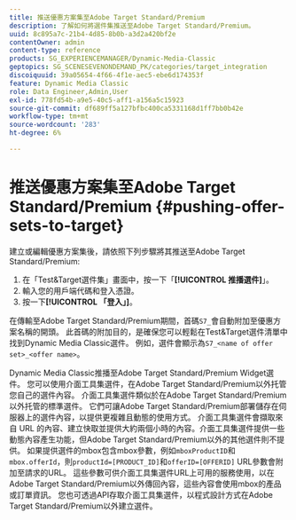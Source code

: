 ```yaml
---
title: 推送優惠方案集至Adobe Target Standard/Premium
description: 了解如何將選件集推送至Adobe Target Standard/Premium。
uuid: 8c895a7c-21b4-4d85-8b0b-a3d2a420bf2e
contentOwner: admin
content-type: reference
products: SG_EXPERIENCEMANAGER/Dynamic-Media-Classic
geptopics: SG_SCENESEVENONDEMAND_PK/categories/target_integration
discoiquuid: 39a05654-4f66-4f1e-aec5-ebe6d174353f
feature: Dynamic Media Classic
role: Data Engineer,Admin,User
exl-id: 778fd54b-a9e5-40c5-aff1-a156a5c15923
source-git-commit: df689ff5a127bfbc400ca5331168d1ff7bb0b42e
workflow-type: tm+mt
source-wordcount: '283'
ht-degree: 6%

---
```


# 推送優惠方案集至Adobe Target Standard/Premium {#pushing-offer-sets-to-target}

建立或編輯優惠方案集後，請依照下列步驟將其推送至Adobe Target Standard/Premium:

1. 在「Test&amp;Target選件集」畫面中，按一下「**[!UICONTROL 推播選件]**」。
1. 輸入您的用戶端代碼和登入憑證。
1. 按一下&#x200B;**[!UICONTROL 「登入」]**。

在傳輸至Adobe Target Standard/Premium期間，首碼`S7_`會自動附加至優惠方案名稱的開頭。 此首碼的附加目的，是確保您可以輕鬆在Test&amp;Target選件清單中找到Dynamic Media Classic選件。 例如，選件會顯示為`S7_<name of offer set>_<offer name>`。

Dynamic Media Classic推播至Adobe Target Standard/Premium Widget選件。 您可以使用介面工具集選件，在Adobe Target Standard/Premium以外托管您自己的選件內容。 介面工具集選件類似於在Adobe Target Standard/Premium以外托管的標準選件。 它們可讓Adobe Target Standard/Premium部署儲存在伺服器上的選件內容，以提供更複雜且動態的使用方式。 介面工具集選件會擷取來自 URL 的內容、建立快取並提供大約兩個小時的內容。介面工具集選件提供一些動態內容產生功能，但Adobe Target Standard/Premium以外的其他選件則不提供。 如果提供選件的mbox包含mbox參數，例如`mboxProductID`和`mbox.offerId`，則`productId=[PRODUCT_ID]`和`offerID=[OFFERID]` URL參數會附加至請求的URL。 這些參數可供介面工具集選件URL上可用的服務使用，以在Adobe Target Standard/Premium以外傳回內容，這些內容會使用mbox的產品或訂單資訊。 您也可透過API存取介面工具集選件，以程式設計方式在Adobe Target Standard/Premium以外建立選件。
